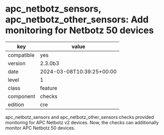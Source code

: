 [//]: # (werk v2)
# apc_netbotz_sensors, apc_netbotz_other_sensors: Add monitoring for Netbotz 50 devices

key        | value
---------- | ---
compatible | yes
version    | 2.3.0b3
date       | 2024-03-08T10:39:25+00:00
level      | 1
class      | feature
component  | checks
edition    | cre

apc_netbotz_sensors and apc_netbotz_other_sensors checks provided monitoring for APC Netbotz v2 devices.
Now, the checks can additionally monitor APC Netbotz 50 devices.
